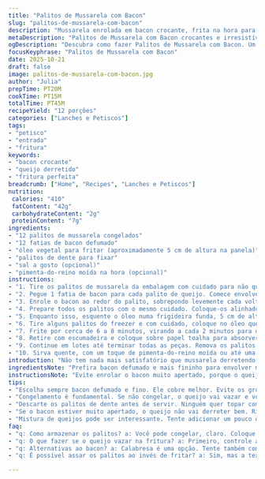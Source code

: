 ```yaml
---
title: "Palitos de Mussarela com Bacon"
slug: "palitos-de-mussarela-com-bacon"
description: "Mussarela enrolada em bacon crocante, frita na hora para aquele contraste de texturas e sabores. A mussarela derrete lentamente, enquanto o bacon ganha cor e estala no óleo quente. A receita exige congelar antes de fritar para segurar tudo no lugar e evitar que o queijo vaze. Dá para substituir bacon por presunto de parma se quiser algo menos gorduroso. O segredo está no controle do óleo, não exagerar no fogo para o bacon não queimar antes do queijo derreter. Serve de petisco ou entrada para reunir os amigos, acompanhando uma cerveja gelada ou um bom chimarrão descontraído."
metaDescription: "Palitos de Mussarela com Bacon crocantes e irresistíveis. A mistura perfeita de texturas que vai fazer seu petisco brilhar."
ogDescription: "Descubra como fazer Palitos de Mussarela com Bacon. Um petisco que combina texturas crocantes e queijo derretido, ideal para compartilhar com amigos."
focusKeyphrase: "Palitos de Mussarela com Bacon"
date: 2025-10-21
draft: false
image: palitos-de-mussarela-com-bacon.jpg
author: "Julia"
prepTime: PT20M
cookTime: PT15M
totalTime: PT45M
recipeYield: "12 porções"
categories: ["Lanches e Petiscos"]
tags:
- "petisco"
- "entrada"
- "fritura"
keywords:
- "bacon crocante"
- "queijo derretido"
- "fritura perfeita"
breadcrumb: ["Home", "Recipes", "Lanches e Petiscos"]
nutrition: 
 calories: "410"
 fatContent: "42g"
 carbohydrateContent: "2g"
 proteinContent: "7g"
ingredients:
- "12 palitos de mussarela congelados"
- "12 fatias de bacon defumado"
- "óleo vegetal para fritar (aproximadamente 5 cm de altura na panela)"
- "palitos de dente para fixar"
- "sal a gosto (opcional)"
- "pimenta-do-reino moída na hora (opcional)"
instructions:
- "1. Tire os palitos de mussarela da embalagem com cuidado para não quebrar as peças. Se usar mussarela fresca, congele por pelo menos 1 hora antes de começar para segurar na fritura."
- "2. Pegue 1 fatia de bacon para cada palito de queijo. Comece envolvendo uma ponta do palito com uma ponta da fatia de bacon. Prenda firme usando um palito de dente, espetando o bacon e entrando no centro do queijo. Isso evita que o bacon escape durante a fritura."
- "3. Enrole o bacon ao redor do palito, sobrepondo levemente cada volta para garantir cobertura total. Na ponta oposta do queijo, dobre o bacon por cima e fixe com outro palito de dente. Deve ficar todo o palito coberto, formando uma camada uniforme."
- "4. Prepare todos os palitos com o mesmo cuidado. Coloque-os alinhados numa bandeja e leve ao freezer por, no mínimo, 25 minutos. Esse passo é fundamental para segurar o queijo quando o bacon começar a fritar."
- "5. Enquanto isso, esquente o óleo numa frigideira funda, 5 cm de altura. Tempere o fogo médio para alto até sentir que o óleo está beirando os 175°C (teste com palito: se borbulhar rápido, está na temperatura certa)."
- "6. Tire alguns palitos do freezer e com cuidado, coloque no óleo quente um a um, evitando aglomeração. O óleo fará barulho de chiado constante - sinal de que está perfeito para fritar."
- "7. Frite por cerca de 6 a 8 minutos, virando a cada 2 minutos para dourar o bacon por igual. O som do estalo do bacon vai aumentar, e aí começa a mudar de cor para um marrom avermelhado - ponto ideal."
- "8. Retire com escumadeira e coloque sobre papel toalha para absorver o excesso de gordura. Se ficar muito oleoso, dá para forrar com papel absorvente diversas vezes para tirar o excesso."
- "9. Continue em lotes até terminar todas as peças. Remova os palitos de dente antes de servir para evitar acidente."
- "10. Sirva quente, com um toque de pimenta-do-reino moída ou até uma geleia picante para quem curte contraste."
introduction: "Não tem nada mais satisfatório que mussarela derretendo, coberta por bacon crocante. Quando comecei a brincar com palitos de queijo, a maior dor de cabeça era o queijo escapulir do bacon no óleo quente. O congelamento virou meu melhor truque. O resultado? Um petisco fácil de fazer e que desaparece rápido na mesa. O processo parece simples, mas exige atenção ao enrolar o bacon para não deixar brechas. Também já tentei assar, mas o fritar ganha disparado na textura. Perfeito para aquela reunião com os amigos, especialmente acompanhado de uma cerveja gelada. Dá para variar usando calabresa fina no lugar do bacon, fica diferente mas saboroso demais."
ingredientsNote: "Prefira bacon defumado e mais fininho para envolver melhor, tipo aqueles vendidos em fatias finas no mercado. Se quiser variar, tente presunto de parma ou panceta, que trazem outros sabores. A mussarela precisa estar congelada para firmar na gordura quente; se usar queijo fresco, congelar antes é obrigatório. O óleo vegetal é ideal pelo ponto de fumaça estável; óleo de girassol ou canola são boas escolhas. Tenha muito cuidado ao manusear óleo quente para evitar acidentes, e sempre evite encher a frigideira demais para manter a temperatura do óleo constante."
instructionsNote: "Evite enrolar o bacon muito apertado, porque o queijo derretido precisa de espaço para expandir sem explodir o bacon. Use palitos de dente para fixar bem, e não pule o congelamento! Checar a temperatura do óleo por meio do barulhinho que ele faz ao entrar algo ajuda na hora certa. Vire sempre para ter bacon crocante e uniforme, quem queima de um lado estraga tudo. Escorra bem em papel toalha para tirar excesso de gordura, isso faz grande diferença na textura final. Remover os palitos antes de servir evita tragédias, e uma pitada na pimenta ou até um toque de mel por cima cria um contraste legal."
tips:
- "Escolha sempre bacon defumado e fino. Ele cobre melhor. Evite os grossos, a estrutura fica comprometida. Presunto de parma é uma ótima substituição. O sabor muda, fica mais leve. Se o bacon escapar, frustração total. Melhor seguir com as fatias finas."
- "Congelamento é fundamental. Se não congelar, o queijo vai vazar e você perde todo o trabalho. Congele pelo menos uma hora. A temperatura do óleo também importa. Quer um teste? Coloque um palito, se borbulhar rápido, está bom. Mas não esfrie demais o óleo. Mantém a crocância."
- "Descarte os palitos de dente antes de servir. Ninguém quer topar com isso na hora da festa. Assim ninguém se machuca. Se ficar muito oleoso, absorva com papel toalha. Esse detalhe faz diferença. Uma pitada de pimenta-do-reino antes de servir? Sim, um toque especial."
- "Se o bacon estiver muito apertado, o queijo não vai derreter bem. Risco de estourar. Tente enrolar de forma leve. Pirar no tempo de fritura pode estragar tudo. Fritar muito rápido queima e o interior não cozinha. Experiência é o melhor guia aqui. Observe, ouça o som do bacon estalando."
- "Mistura de queijos pode ser interessante. Tente adicionar um pouco de queijo cheddar. O sabor é mais intenso. Não exagere. O molho picante por cima vai bem. Alternativa clássica para quem gosta de contrasta. E quanto a temperos? Alho em pó no bacon pode ser um truque legal."
faq:
- "q: Como armazenar os palitos? a: Você pode congelar, claro. Coloque em um pote hermético. Eles duram um mês. Se tiver sobras, sempre bom. Incrível como congelar muda tudo. Deixa para fritar depois."
- "q: O que fazer se o queijo vazar na fritura? a: Primeiro, controle a temperatura do óleo. Se estiver muito quente, reduz direto. Ou coloque menos palitos por vez. Assim evita a bagunça. Fazer em porções é mais seguro."
- "q: Alternativas ao bacon? a: Calabresa é uma opção. Tente também com panceta. Muda totalmente o perfil de sabor. Mais encorpado ou leve. Jogar especiarias no bacon traz novidades também."
- "q: É possível assar os palitos ao invés de fritar? a: Sim, mas a textura não será a mesma. O bacana é a crocância do bacon na fritura. Se for assar, unte bem com óleo. Mas a magia da fritura vale a pena."

---
```


